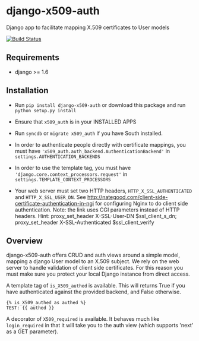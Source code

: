 django-x509-auth
================

Django app to facilitate mapping X.509 certificates to User models

[![Build Status](https://api.travis-ci.org/nimbis/django-x509-auth.svg?branch=master)](https://api.travis-ci.org/nimbis/django-x509-auth.svg)

Requirements
------------

* django >= 1.6

Installation
------------

* Run `pip install django-x509-auth` or download this package and run `python setup.py install`

* Ensure that `x509_auth` is in your INSTALLED APPS

* Run `syncdb` or `migrate x509_auth` if you have South installed.

* In order to authenticate people directly with certificate mappings, you must have `'x509_auth.auth_backend.AuthenticationBackend'` in `settings.AUTHENTICATION_BACKENDS`

* In order to use the template tag, you must have `'django.core.context_processors.request'` in `settings.TEMPLATE_CONTEXT_PROCESSORS`

* Your web server must set two HTTP headers, `HTTP_X_SSL_AUTHENTICATED` and `HTTP_X_SSL_USER_DN`.  See http://nategood.com/client-side-certificate-authentication-in-ngi for configuring Nginx to do client side authentication.  Note: the link uses CGI parameters instead of HTTP headers.  Hint:
    proxy_set_header X-SSL-User-DN   $ssl_client_s_dn;
    proxy_set_header X-SSL-Authenticated $ssl_client_verify

Overview
--------

django-x509-auth offers CRUD and auth views around a simple model, mapping a
django User model to an X.509 subject.  We rely on the web server to handle
validation of client side certificates.  For this reason you must make sure you
protect your local Django instance from direct access.

A template tag of `is_X509_authed` is available.  This will returns True if you
have authenticated against the provided backend, and False otherwise.

    {% is_X509_authed as authed %}
    TEST: {{ authed }}

A decorator of `X509_required` is available.  It behaves much like
`login_required` in that it will take you to the auth view (which supports
'next' as a GET parameter).
